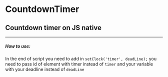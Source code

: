 # CountdownTimer
## Countdown timer on JS native
_______________________________
##### *How to use:*
In the end of script you need to add in `setClock('timer', deadLine);` you need to pass id of element with timer instead of `timer` and your variable with your deadline instead of `deadLine`
